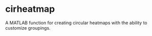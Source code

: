 # cirheatmap
A MATLAB function for creating circular heatmaps with the ability to customize groupings.
